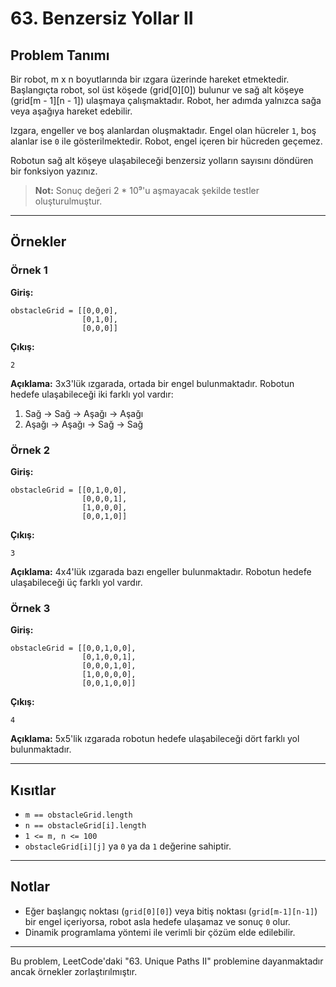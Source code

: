# 63. Benzersiz Yollar II

## Problem Tanımı
Bir robot, m x n boyutlarında bir ızgara üzerinde hareket etmektedir. Başlangıçta robot, sol üst köşede (grid[0][0]) bulunur ve sağ alt köşeye (grid[m - 1][n - 1]) ulaşmaya çalışmaktadır. Robot, her adımda yalnızca sağa veya aşağıya hareket edebilir.

Izgara, engeller ve boş alanlardan oluşmaktadır. Engel olan hücreler `1`, boş alanlar ise `0` ile gösterilmektedir. Robot, engel içeren bir hücreden geçemez.

Robotun sağ alt köşeye ulaşabileceği benzersiz yolların sayısını döndüren bir fonksiyon yazınız.

> **Not:** Sonuç değeri 2 * 10⁹'u aşmayacak şekilde testler oluşturulmuştur.

---

## Örnekler

### Örnek 1
**Giriş:**
```plaintext
obstacleGrid = [[0,0,0],
                [0,1,0],
                [0,0,0]]
```
**Çıkış:**
```plaintext
2
```
**Açıklama:** 3x3'lük ızgarada, ortada bir engel bulunmaktadır. Robotun hedefe ulaşabileceği iki farklı yol vardır:
1. Sağ → Sağ → Aşağı → Aşağı
2. Aşağı → Aşağı → Sağ → Sağ

### Örnek 2
**Giriş:**
```plaintext
obstacleGrid = [[0,1,0,0],
                [0,0,0,1],
                [1,0,0,0],
                [0,0,1,0]]
```
**Çıkış:**
```plaintext
3
```
**Açıklama:** 4x4'lük ızgarada bazı engeller bulunmaktadır. Robotun hedefe ulaşabileceği üç farklı yol vardır.

### Örnek 3
**Giriş:**
```plaintext
obstacleGrid = [[0,0,1,0,0],
                [0,1,0,0,1],
                [0,0,0,1,0],
                [1,0,0,0,0],
                [0,0,1,0,0]]
```
**Çıkış:**
```plaintext
4
```
**Açıklama:** 5x5'lik ızgarada robotun hedefe ulaşabileceği dört farklı yol bulunmaktadır.

---

## Kısıtlar
- `m == obstacleGrid.length`
- `n == obstacleGrid[i].length`
- `1 <= m, n <= 100`
- `obstacleGrid[i][j]` ya `0` ya da `1` değerine sahiptir.

---

## Notlar
- Eğer başlangıç noktası (`grid[0][0]`) veya bitiş noktası (`grid[m-1][n-1]`) bir engel içeriyorsa, robot asla hedefe ulaşamaz ve sonuç `0` olur.
- Dinamik programlama yöntemi ile verimli bir çözüm elde edilebilir.

---

Bu problem, LeetCode'daki "63. Unique Paths II" problemine dayanmaktadır ancak örnekler zorlaştırılmıştır.

